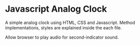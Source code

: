 # Javascript Analog Clock

A simple analog clock using HTML, CSS and Javascript.
Method implementations, styles are explained inside the each file.

Allow browser to play audio for second-indicator sound.